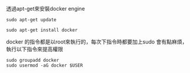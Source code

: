 透過apt-get來安裝docker engine

<pre><code>sudo apt-get update

sudo apt-get install docker</code></pre>

docker 的指令都是以root來執行的，每次下指令時都要加上sudo 會有點麻煩，執行以下指令來提高權限

<pre><code>sudo groupadd docker
sudo usermod -aG docker $USER</code></pre>
